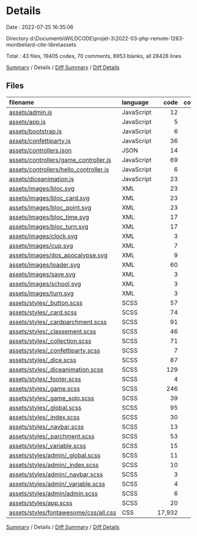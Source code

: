 # Details

Date : 2022-07-25 16:35:06

Directory d:\\Documents\\WILDCODE\\projet-3\\2022-03-php-remote-1283-montbeliard-cite-libre\\assets

Total : 43 files,  19405 codes, 70 comments, 8953 blanks, all 28428 lines

[Summary](results.md) / Details / [Diff Summary](diff.md) / [Diff Details](diff-details.md)

## Files
| filename | language | code | comment | blank | total |
| :--- | :--- | ---: | ---: | ---: | ---: |
| [assets/admin.js](/assets/admin.js) | JavaScript | 12 | 8 | 5 | 25 |
| [assets/app.js](/assets/app.js) | JavaScript | 5 | 9 | 6 | 20 |
| [assets/bootstrap.js](/assets/bootstrap.js) | JavaScript | 6 | 3 | 3 | 12 |
| [assets/confettiparty.js](/assets/confettiparty.js) | JavaScript | 36 | 0 | 4 | 40 |
| [assets/controllers.json](/assets/controllers.json) | JSON | 14 | 0 | 1 | 15 |
| [assets/controllers/game_controller.js](/assets/controllers/game_controller.js) | JavaScript | 69 | 2 | 7 | 78 |
| [assets/controllers/hello_controller.js](/assets/controllers/hello_controller.js) | JavaScript | 6 | 9 | 2 | 17 |
| [assets/diceanimation.js](/assets/diceanimation.js) | JavaScript | 23 | 0 | 2 | 25 |
| [assets/images/bloc.svg](/assets/images/bloc.svg) | XML | 23 | 0 | 1 | 24 |
| [assets/images/bloc_card.svg](/assets/images/bloc_card.svg) | XML | 23 | 0 | 1 | 24 |
| [assets/images/bloc_point.svg](/assets/images/bloc_point.svg) | XML | 23 | 0 | 1 | 24 |
| [assets/images/bloc_time.svg](/assets/images/bloc_time.svg) | XML | 17 | 0 | 1 | 18 |
| [assets/images/bloc_turn.svg](/assets/images/bloc_turn.svg) | XML | 17 | 0 | 1 | 18 |
| [assets/images/clock.svg](/assets/images/clock.svg) | XML | 3 | 0 | 1 | 4 |
| [assets/images/cup.svg](/assets/images/cup.svg) | XML | 7 | 0 | 1 | 8 |
| [assets/images/dos_apocalypse.svg](/assets/images/dos_apocalypse.svg) | XML | 9 | 0 | 1 | 10 |
| [assets/images/loader.svg](/assets/images/loader.svg) | XML | 60 | 0 | 1 | 61 |
| [assets/images/save.svg](/assets/images/save.svg) | XML | 3 | 0 | 1 | 4 |
| [assets/images/school.svg](/assets/images/school.svg) | XML | 3 | 0 | 1 | 4 |
| [assets/images/turn.svg](/assets/images/turn.svg) | XML | 3 | 0 | 1 | 4 |
| [assets/styles/_button.scss](/assets/styles/_button.scss) | SCSS | 57 | 0 | 1 | 58 |
| [assets/styles/_card.scss](/assets/styles/_card.scss) | SCSS | 74 | 5 | 9 | 88 |
| [assets/styles/_cardparchment.scss](/assets/styles/_cardparchment.scss) | SCSS | 91 | 0 | 12 | 103 |
| [assets/styles/_classement.scss](/assets/styles/_classement.scss) | SCSS | 46 | 2 | 7 | 55 |
| [assets/styles/_collection.scss](/assets/styles/_collection.scss) | SCSS | 71 | 9 | 7 | 87 |
| [assets/styles/_confettiparty.scss](/assets/styles/_confettiparty.scss) | SCSS | 7 | 0 | 1 | 8 |
| [assets/styles/_dice.scss](/assets/styles/_dice.scss) | SCSS | 87 | 0 | 12 | 99 |
| [assets/styles/_diceanimation.scss](/assets/styles/_diceanimation.scss) | SCSS | 129 | 0 | 18 | 147 |
| [assets/styles/_footer.scss](/assets/styles/_footer.scss) | SCSS | 4 | 1 | 1 | 6 |
| [assets/styles/_game.scss](/assets/styles/_game.scss) | SCSS | 246 | 0 | 36 | 282 |
| [assets/styles/_game_solo.scss](/assets/styles/_game_solo.scss) | SCSS | 39 | 1 | 3 | 43 |
| [assets/styles/_global.scss](/assets/styles/_global.scss) | SCSS | 95 | 5 | 14 | 114 |
| [assets/styles/_index.scss](/assets/styles/_index.scss) | SCSS | 30 | 0 | 7 | 37 |
| [assets/styles/_navbar.scss](/assets/styles/_navbar.scss) | SCSS | 13 | 5 | 6 | 24 |
| [assets/styles/_parchment.scss](/assets/styles/_parchment.scss) | SCSS | 53 | 2 | 3 | 58 |
| [assets/styles/_variable.scss](/assets/styles/_variable.scss) | SCSS | 15 | 0 | 6 | 21 |
| [assets/styles/admin/_global.scss](/assets/styles/admin/_global.scss) | SCSS | 11 | 0 | 3 | 14 |
| [assets/styles/admin/_index.scss](/assets/styles/admin/_index.scss) | SCSS | 10 | 0 | 2 | 12 |
| [assets/styles/admin/_navbar.scss](/assets/styles/admin/_navbar.scss) | SCSS | 3 | 0 | 1 | 4 |
| [assets/styles/admin/_variable.scss](/assets/styles/admin/_variable.scss) | SCSS | 4 | 0 | 2 | 6 |
| [assets/styles/admin/admin.scss](/assets/styles/admin/admin.scss) | SCSS | 6 | 0 | 1 | 7 |
| [assets/styles/app.scss](/assets/styles/app.scss) | SCSS | 20 | 0 | 1 | 21 |
| [assets/styles/fontawesome/css/all.css](/assets/styles/fontawesome/css/all.css) | CSS | 17,932 | 9 | 8,758 | 26,699 |

[Summary](results.md) / Details / [Diff Summary](diff.md) / [Diff Details](diff-details.md)